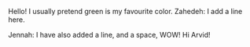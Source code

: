 Hello! I usually pretend green is my favourite color. 
Zahedeh: I add a line here.

Jennah: I have also added a line, and a space, WOW! Hi Arvid!
